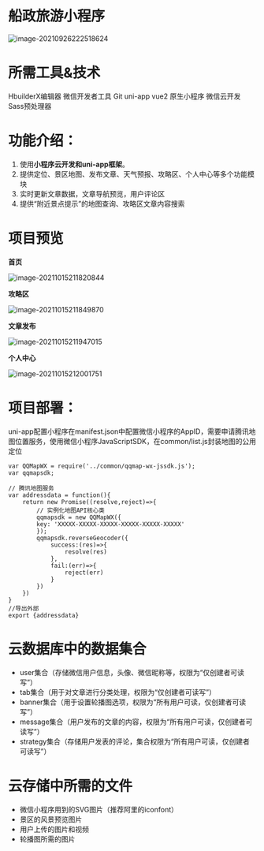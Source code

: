 # 船政旅游小程序
![image-20210926222518624](https://typoraimagedemo.oss-cn-shenzhen.aliyuncs.com/Qianduan/image-20211022212330923.png)

# 所需工具&技术
HbuilderX编辑器 微信开发者工具  Git  uni-app  vue2  原生小程序  微信云开发 Sass预处理器

# 功能介绍：
1. 使用**小程序云开发和uni-app框架**。
2. 提供定位、景区地图、发布文章、天气预报、攻略区、个人中心等多个功能模块
3. 实时更新文章数据，文章导航预览，用户评论区
4. 提供“附近景点提示”的地图查询、攻略区文章内容搜索
# 项目预览

**首页**

![image-20211015211820844](https://typoraimagedemo.oss-cn-shenzhen.aliyuncs.com/Qianduan/image-20211015211820844.png)

**攻略区**

![image-20211015211849870](https://typoraimagedemo.oss-cn-shenzhen.aliyuncs.com/Qianduan/image-20211015211849870.png)

**文章发布**

![image-20211015211947015](https://typoraimagedemo.oss-cn-shenzhen.aliyuncs.com/Qianduan/image-20211015211947015.png)

**个人中心**

![image-20211015212001751](https://typoraimagedemo.oss-cn-shenzhen.aliyuncs.com/Qianduan/image-20211015212001751.png)


# 项目部署：
uni-app配置小程序在manifest.json中配置微信小程序的AppID，需要申请腾讯地图位置服务，使用微信小程序JavaScriptSDK，在common/list.js封装地图的公用定位
```
var QQMapWX = require('../common/qqmap-wx-jssdk.js');
var qqmapsdk;

// 腾讯地图服务
var addressdata = function(){
	return new Promise((resolve,reject)=>{
		// 实例化地图API核心类
		qqmapsdk = new QQMapWX({
		key: 'XXXXX-XXXXX-XXXXX-XXXXX-XXXXX-XXXXX'
		});
		qqmapsdk.reverseGeocoder({
			success:(res)=>{
				resolve(res)
			},						
			fail:(err)=>{
				reject(err)
			}
		})
	})
}
//导出外部
export {addressdata}
```

# 云数据库中的数据集合
   - user集合（存储微信用户信息，头像、微信昵称等，权限为“仅创建者可读写”）
   - tab集合（用于对文章进行分类处理，权限为“仅创建者可读写”）
   - banner集合（用于设置轮播图选项，权限为“所有用户可读，仅创建者可读写”）
   - message集合（用户发布的文章的内容，权限为“所有用户可读，仅创建者可读写”）
   - strategy集合（存储用户发表的评论，集合权限为“所有用户可读，仅创建者可读写”）

# 云存储中所需的文件
   - 微信小程序用到的SVG图片（推荐阿里的iconfont）
   - 景区的风景预览图片
   - 用户上传的图片和视频
   - 轮播图所需的图片
